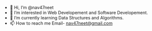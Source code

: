 - 👋 Hi, I’m @nav47neet
- 👀 I’m interested in Web Developement and Software Developement.
- 🌱 I’m currently learning Data Structures and Algorithms.
- 📫 How to reach me Email- nav47neet@gmail.com

<!---
nav47neet/nav47neet is a ✨ special ✨ repository because its `README.md` (this file) appears on your GitHub profile.
You can click the Preview link to take a look at your changes.
--->
